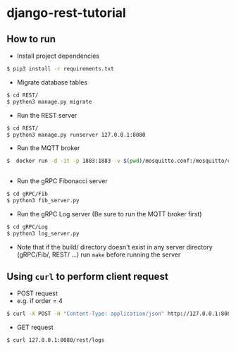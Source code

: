 # django-rest-tutorial

## How to run
- Install project dependencies
```bash
$ pip3 install -r requirements.txt
```
- Migrate database tables
```bash
$ cd REST/
$ python3 manage.py migrate
```
- Run the REST server
```bash
$ cd REST/
$ python3 manage.py runserver 127.0.0.1:8080
```
- Run the MQTT broker 
```bash
$  docker run -d -it -p 1883:1883 -v $(pwd)/mosquitto.conf:/mosquitto/config/mosquitto.conf eclipse-mosquitto
                       
```
- Run the gRPC Fibonacci server
```bash
$ cd gRPC/Fib
$ python3 fib_server.py 
```
- Run the gRPC Log server (Be sure to run the MQTT broker first)
```bash
$ cd gRPC/Log
$ python3 log_server.py 
```

- Note that if the build/ directory doesn't exist in any server directory (gRPC/Fib/, REST/ ...)
  run ```make``` before running the server


## Using `curl` to perform client request
- POST request
- e.g. if order = 4
```bash
$ curl -X POST -H "Content-Type: application/json" http://127.0.0.1:8080/rest/fibonacci/ -d "{\"order\":\"4\"}"
```

- GET request
```
$ curl 127.0.0.1:8080/rest/logs
```

